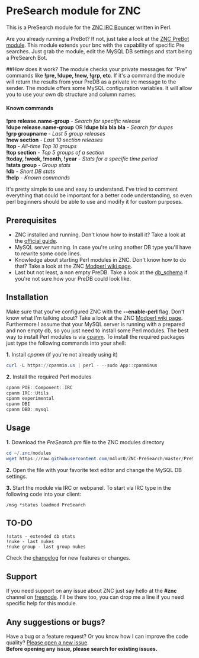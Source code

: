 # PreSearch module for ZNC
This is a PreSearch module for the [ZNC IRC Bouncer](http://znc.in/) written in Perl.

Are you already running a PreBot? If not, just take a look at the [ZNC PreBot module](https://github.com/m4luc0/ZNC-PreBot/). This module extends your bnc with the capability of specific Pre searches. Just grab the module, edit the MySQL DB settings and start being a PreSearch Bot.

##How does it work?
The module checks your private messages for "Pre" commands like **!pre, !dupe, !new, !grp, etc**. If it's a command the module will return the results from your PreDB as a private irc message to the sender. The module offers some MySQL configuration variables. It will allow you to use your own db structure and column names.

#### Known commands
**!pre release.name-group** - *Search for specific release*<br />
**!dupe release.name-group** OR **!dupe bla bla bla** - *Search for dupes*<br />
**!grp groupname** - *Last 5 group releases*<br />
**!new section** - *Last 10 section releases*<br />
**!top** - *All-time Top 10 groups*<br />
**!top section** - *Top 5 groups of a section*<br />
**!today, !week, !month, !year** - *Stats for a specific time period*<br />
**!stats group** - *Group stats*<br />
**!db** - *Short DB stats*<br />
**!help** - *Known commands*

It's pretty simple to use and easy to understand.
I've tried to comment everything that could be important for a better code understanding,
so even perl beginners should be able to use and modify it for custom purposes.

## Prerequisites

* ZNC installed and running. Don't know how to install it? Take a look at the [official guide](http://wiki.znc.in/Installation).
* MySQL server running. In case you're using another DB type you'll have to rewrite some code lines.
* Knowledge about starting Perl modules in ZNC. Don't know how to do that? Take a look at the ZNC [Modperl wiki page](http://wiki.znc.in/Modperl).
* Last but not least, a non empty PreDB. Take a look at the [db_schema](https://github.com/m4luc0/ZNC-PreSearch/blob/master/db_schema.sql) if you're not sure how your PreDB could look like.

## Installation
Make sure that you've configured ZNC with the **--enable-perl** flag. Don't know what I'm talking about? Take a look at the ZNC [Modperl wiki page](http://wiki.znc.in/Modperl). Furthermore I assume that your MySQL server is running with a prepared and non empty db, so you just need to install some Perl modules. The best way to install Perl modules is via [cpanm](https://metacpan.org/pod/App::cpanminus). To install the required packages just type the following commands into your shell:

**1.** Install _cpanm_ (if you're not already using it)
```powershell
curl -L https://cpanmin.us | perl - --sudo App::cpanminus
```

**2.** Install the required Perl modules
```powershell
cpanm POE::Component::IRC
cpanm IRC::Utils
cpanm experimental
cpanm DBI
cpanm DBD::mysql
```

## Usage

**1.** Download the *PreSearch.pm* file to the ZNC modules directory
```powershell
cd ~/.znc/modules
wget https://raw.githubusercontent.com/m4luc0/ZNC-PreSearch/master/PreSearch.pm
```
**2.** Open the file with your favorite text editor and change the MySQL DB settings.

**3.** Start the module via IRC or webpanel. To start via IRC type in the following code into your client:
```
/msg *status loadmod PreSearch
```

## TO-DO
```
!stats - extended db stats
!nuke - last nukes
!nuke group - last group nukes

```
Check the [changelog](https://github.com/m4luc0/ZNC-PreSearch/blob/master/CHANGELOG.md) for new features or changes.

## Support
If you need support on any issue about ZNC just say hello at the **#znc** channel on [freenode](https://webchat.freenode.net/). I'll be there too, you can drop me a line if you need specific help for this module.

## Any suggestions or bugs?
Have a bug or a feature request? Or you know how I can improve the code quality?
[Please open a new issue](https://github.com/m4luc0/ZNC-PreSearch/issues).  
__Before opening any issue, please search for existing issues.__
